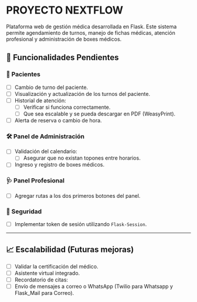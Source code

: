 # PROYECTO NEXTFLOW

Plataforma web de gestión médica desarrollada en Flask. Este sistema permite agendamiento de turnos, manejo de fichas médicas, atención profesional y administración de boxes médicos.

## 🚧 Funcionalidades Pendientes

### 🔄 Pacientes
- [ ] Cambio de turno del paciente.
- [ ] Visualización y actualización de los turnos del paciente.
- [ ] Historial de atención:
  - [ ] Verificar si funciona correctamente.
  - [ ] Que sea escalable y se pueda descargar en PDF (WeasyPrint).
- [ ] Alerta de reserva o cambio de hora.

### 🛠️ Panel de Administración
- [ ] Validación del calendario:
  - [ ] Asegurar que no existan topones entre horarios.
- [ ] Ingreso y registro de boxes médicos.

### 🩺 Panel Profesional
- [ ] Agregar rutas a los dos primeros botones del panel.


### 🔐 Seguridad
- [ ] Implementar token de sesión utilizando `Flask-Session`.

---

## 📈 Escalabilidad (Futuras mejoras)


- [ ] Validar la certificación del médico.
- [ ] Asistente virtual integrado.
- [ ] Recordatorio de citas:
- [ ] Envío de mensajes a correo o WhatsApp (Twilio para Whatsapp y Flask_Mail para Correo).
